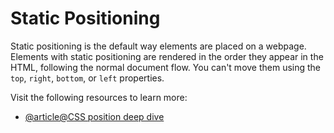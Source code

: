 # Static Positioning

Static positioning is the default way elements are placed on a webpage. Elements with static positioning are rendered in the order they appear in the HTML, following the normal document flow. You can't move them using the `top`, `right`, `bottom`, or `left` properties.

Visit the following resources to learn more:

- [@article@CSS position deep dive](https://www.youtube.com/watch?v=fF_NVrd1s14)